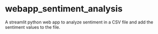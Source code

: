 # webapp_sentiment_analysis
A streamlit python web app to analyze sentiment in a CSV file and add the sentiment values to the file. 

